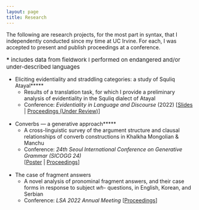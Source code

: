 ```yaml
---
layout: page
title: Research
---
```

The following are research projects, for the most part in syntax, that I independently conducted since my time at UC Irvine. For each, I was accepted to present and publish proceedings at a conference. 

<p style="font-size: 15px"><b>*</b> includes data from fieldwork I performed on endangered and/or under-described languages</p>

* Eliciting evidentiality and straddling categories: a study of Squliq Atayal**\***
    * ​Results of a translation task, for which I provide a preliminary analysis of evidentiality in the Squliq dialect of Atayal
    * Conference: _Evidentiality in Language and Discourse_ (2022) \[[Slides](https://drive.google.com/file/d/1HPMZNzJUzBHfD_EiXirJ9cg5lLgSEmXo/view?usp=share_link) \| [Proceedings \(Under Review\)](https://drive.google.com/file/d/1v30dkRBWRjbmWg1YHXQvgIYqQ_x9uduM/view?usp=share_link)\]
<br><br>
* Converbs — a generative approach**\***
    * A cross-linguistic survey of the argument structure and clausal relationships of converb constructions in Khalkha Mongolian & Manchu
    * Conference: _24th Seoul International Conference on Generative Grammar (SICOGG 24)_  
        \[[Poster](https://drive.google.com/file/d/1XkGkNnGNwjWPoWaeXgyCI_w_DuDEvCSB/view?usp=share_link) \| [Proceedings](https://drive.google.com/file/d/15b0qgDJrgE9NPaOcPD4mdcqEpRkh1p9w/view?usp=share_link)\]
<br><br>
* The case of fragment answers
    * A novel analysis of pronominal fragment answers, and their case forms in response to subject _wh-_ questions, in English, Korean, and Serbian
    * Conference: _LSA 2022 Annual Meeting_ \[[Proceedings](https://journals.linguisticsociety.org/proceedings/index.php/PLSA/article/view/5214)\]